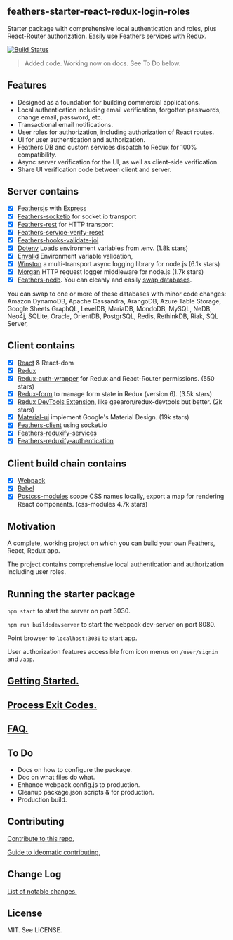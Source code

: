 ## feathers-starter-react-redux-login-roles
Starter package with comprehensive local authentication and roles, plus React-Router authorization.
Easily use Feathers services with Redux.

[![Build Status](https://travis-ci.org/eddyystop/feathers-starter-react-redux-login-roles.svg?branch=master)](https://travis-ci.org/eddyystop/feathers-starter-react-redux-login-roles)

> Added code. Working now on docs. See To Do below.

## <a name="features"></a> Features

- Designed as a foundation for building commercial applications.
- Local authentication including email verification, forgotten passwords, change email, password, etc.
- Transactional email notifications.
- User roles for authorization, including authorization of React routes.
- UI for user authentication and authorization.
- Feathers DB and custom services dispatch to Redux for 100% compatibility.
- Async server verification for the UI, as well as client-side verification.
- Share UI verification code between client and server.

## <a name="serverContains"></a> Server contains

- [x] [Feathersjs](https://github.com/feathersjs/feathers) with [Express](https://github.com/expressjs)
- [x] [Feathers-socketio](https://github.com/feathersjs/feathers-socketio) for socket.io transport
- [x] [Feathers-rest](https://github.com/feathersjs/feathers-rest) for HTTP transport
- [x] [Feathers-service-verify-reset](https://github.com/eddyystop/feathers-service-verify-reset)
- [x] [Feathers-hooks-validate-joi](https://github.com/eddyystop/feathers-hooks-validate-joi)
- [x] [Dotenv](https://github.com/motdotla/dotenv) Loads environment variables from .env. (1.8k stars)
- [x] [Envalid](https://github.com/af/envalid) Environment variable validation,
- [x] [Winston](https://github.com/winstonjs/winston)
a multi-transport async logging library for node.js (6.1k stars)
- [x] [Morgan](https://github.com/expressjs/morgan)
HTTP request logger middleware for node.js (1.7k stars)
- [x] [Feathers-nedb](https://github.com/feathersjs/feathers-nedb).
You can cleanly and easily [swap databases](http://docs.feathersjs.com/databases/readme.html).

You can swap to one or more of these databases with minor code changes:
Amazon DynamoDB,
Apache Cassandra,
ArangoDB,
Azure Table Storage,
Google Sheets
GraphQL,
LevelDB,
MariaDB,
MondoDB,
MySQL,
NeDB,
Neo4j,
SQLite,
Oracle,
OrientDB,
PostgrSQL,
Redis,
RethinkDB,
Riak,
SQL Server,

## <a name="ClientContains"></a> Client contains

- [x] [React](https://facebook.github.io/react/) & React-dom
- [x] [Redux](https://github.com/reactjs/redux)
- [x] [Redux-auth-wrapper](https://github.com/mjrussell/redux-auth-wrapper)
for Redux and React-Router permissions. (550 stars)
- [x] [Redux-form](https://github.com/erikras/redux-form)
to manage form state in Redux (version 6). (3.5k stars)
- [x] [Redux DevTools Extension](https://github.com/zalmoxisus/redux-devtools-extension),
like gaearon/redux-devtools but better. (2k stars)
- [x] [Material-ui](https://github.com/callemall/material-ui)
implement Google's Material Design. (19k stars)
- [x] [Feathers-client](https://github.com/feathersjs/feathers-client) using socket.io
- [x] [Feathers-reduxify-services](https://github.com/eddyystop/feathers-reduxify-services)
- [x] [Feathers-reduxify-authentication](https://github.com/eddyystop/feathers-reduxify-authentication)

## <a name="clientBuildChain"></a> Client build chain contains

- [x] [Webpack](https://webpack.github.io)
- [x] [Babel](https://babeljs.io/)
- [x] [Postcss-modules](https://github.com/css-modules/postcss-modules)
scope CSS names locally, export a map for rendering React components.
(css-modules 4.7k stars)

## <a name="motivation"></a> Motivation

A complete, working project on which you can build your own Feathers, React, Redux app.

The project contains comprehensive local authentication and authorization including user roles.

## <a name="running"></a> Running the starter package

`npm start` to start the server on port 3030.

`npm run build:devserver` to start the webpack dev-server on port 8080.

Point browser to `localhost:3030` to start app.

User authorization features accessible from icon menus on `/user/signin` and `/app`.

## <a name="gettingStarted"></a> [Getting Started.](./GETTING_STARTED.md)

## <a name="processExitCodes"></a> [Process Exit Codes.](./PROCESS_EXIT_CODES.md)

## <a name="faq"></a> [FAQ.](./FAQ.md)

## <a name="todo"></a> To Do

- Docs on how to configure the package.
- Doc on what files do what.
- Enhance webpack.config.js to production.
- Cleanup package.json scripts & for production.
- Production build.

## <a name="contribution"></a> Contributing

[Contribute to this repo.](./CONTRIBUTING.md)

[Guide to ideomatic contributing.](https://github.com/jonschlinkert/idiomatic-contributing)

## <a name="changeLog"></a> Change Log

[List of notable changes.](./CHANGELOG.md)

## <a name="license"></a> License

MIT. See LICENSE.
